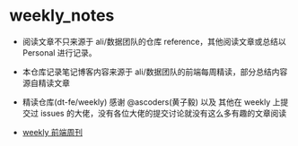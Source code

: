 # weekly_notes

- 阅读文章不只来源于 ali/数据团队的仓库 reference，其他阅读文章或总结以 Personal 进行记录。

- 本仓库记录笔记博客内容来源于 ali/数据团队的前端每周精读，部分总结内容源自精读文章

- 精读仓库(dt-fe/weekly) 感谢 @ascoders(黄子毅) 以及 其他在 weekly 上提交过 issues 的大佬，没有各位大佬的提交讨论就没有这么多有趣的文章阅读

- [weekly 前端周刊](https://github.com/dt-fe/weekly)
